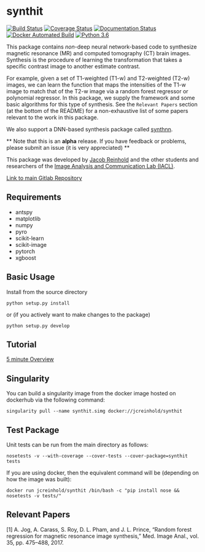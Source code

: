 synthit
=======

[![Build Status](https://travis-ci.org/jcreinhold/synthit.svg?branch=master)](https://travis-ci.org/jcreinhold/synthit)
[![Coverage Status](https://coveralls.io/repos/github/jcreinhold/synthit/badge.svg?branch=master)](https://coveralls.io/github/jcreinhold/synthit?branch=master)
[![Documentation Status](https://readthedocs.org/projects/synthit/badge/?version=latest)](http://synthit.readthedocs.io/en/latest/?badge=latest)
[![Docker Automated Build](https://img.shields.io/docker/build/jcreinhold/synthit.svg)](https://hub.docker.com/r/jcreinhold/synthit/)
[![Python 3.6](https://img.shields.io/badge/python-3.6-blue.svg)](https://www.python.org/downloads/release/python-360/)

This package contains *non*-deep neural network-based code to synthesize magnetic resonance (MR) and computed tomography (CT) brain images. Synthesis is the procedure 
of learning the transformation that takes a specific contrast image to another estimate contrast.

For example, given a set of T1-weighted (T1-w) and T2-weighted (T2-w) images, we can learn the function that maps the intensities of the
T1-w image to match that of the T2-w image via a random forest regressor or polynomial regressor. In this package, we supply 
the framework and some basic algorithms for this type of synthesis. See the `Relevant Papers` section (at the bottom of 
the README) for a non-exhaustive list of some papers relevant to the work in this package.

We also support a DNN-based synthesis package called [synthnn](https://gitlab.com/jcreinhold/synthnn).

** Note that this is an **alpha** release. If you have feedback or problems, please submit an issue (it is very appreciated) **

This package was developed by [Jacob Reinhold](https://jcreinhold.github.io) and the other students and researchers of the 
[Image Analysis and Communication Lab (IACL)](http://iacl.ece.jhu.edu/index.php/Main_Page).

[Link to main Gitlab Repository](https://gitlab.com/jcreinhold/synthit)

Requirements
------------

- antspy
- matplotlib
- numpy
- pyro
- scikit-learn
- scikit-image
- pytorch
- xgboost

Basic Usage
-----------

Install from the source directory

    python setup.py install
    
or (if you actively want to make changes to the package)

    python setup.py develop

Tutorial
--------

[5 minute Overview](https://github.com/jcreinhold/synthit/blob/master/tutorials/5min_tutorial.md)

Singularity
-----------

You can build a singularity image from the docker image hosted on dockerhub via the following command:

    singularity pull --name synthit.simg docker://jcreinhold/synthit
    
Test Package
------------

Unit tests can be run from the main directory as follows:

    nosetests -v --with-coverage --cover-tests --cover-package=synthit tests
  
If you are using docker, then the equivalent command will be (depending on how the image was built):

    docker run jcreinhold/synthit /bin/bash -c "pip install nose && nosetests -v tests/"

Relevant Papers
---------------

[1] A. Jog, A. Carass, S. Roy, D. L. Pham, and J. L. Prince, “Random forest regression for magnetic resonance image synthesis,” Med. Image Anal., vol. 35, pp. 475–488, 2017.

